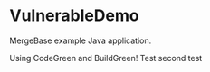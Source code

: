 # VulnerableDemo
MergeBase example Java application. 

Using CodeGreen and BuildGreen!
Test
second test
